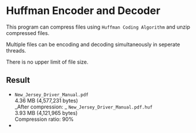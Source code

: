 # Huffman Encoder and Decoder

This program can compress files using `Huffman Coding Algorithm` and unzip compressed files.

Multiple files can be encoding and decoding simultaneously in seperate threads.

There is no upper limit of file size.

## Result

- `New_Jersey_Driver_Manual.pdf`   
  4.36 MB (4,577,231 bytes)  
  _After compression:  _
  `New_Jersey_Driver_Manual.pdf.huf`  
  3.93 MB (4,121,965 bytes)  
  Compression ratio: 90%  
- 

